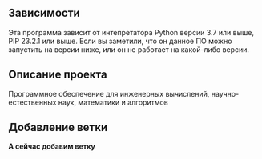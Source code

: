 ## Зависимости
Эта программа зависит от интепретатора Python версии 3.7 или выше, PIP 23.2.1 или выше. Если вы заметили, что он данное ПО можно запустить на версии ниже, или он не работает на какой-либо версии.
## Описание проекта
Программное обеспечение для инженерных вычислений, научно-естественных наук, математики и алгоритмов <!-- описание репозитория -->
## Добавление ветки
**А сейчас добавим ветку**
